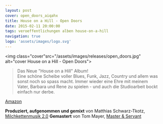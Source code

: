 ```yaml
---
layout: post
cover: open_doors_aiqahx
title: House on a Hill - Open Doors
date: 2015-02-11 20:00:00
tags: veroeffentlichungen alben house-on-a-hill
navigation: true
logo: 'assets/images/logo.svg'
---
```


<img class="cover"src="/assets/images/releases/open_doors.jpg" alt="cover House on a Hill - Open Doors">

> Das Neue "House on a Hill" Album!  
> Eine schöne Scheibe voller Blues, Funk, Jazz, Country und allem was sonst noch so spass macht.
> Immer wieder eine Ehre mit meinem Vater, Barbara und Rene zu spielen - und auch die Studioarbeit
> bockt einfach nur derbe.


[Amazon](https://www.amazon.de/Open-Doors-House-Hill/dp/B00YC1P9JA)

__Produziert, aufgenommen und gemixt__ von Matthias Schwarz-Tkotz, [Milchkettenmusik 2.0](http://mkm2.de/)
__Gemastert__ von Tom Mayer, [Master & Servant](http://www.master-servant.de/)
